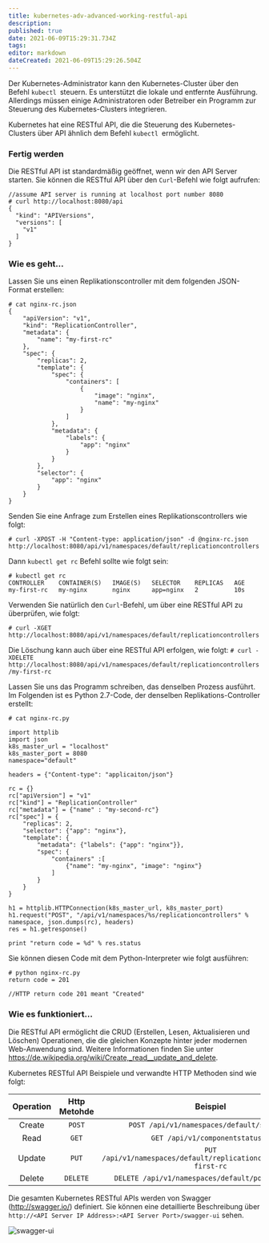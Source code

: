 ```yaml
---
title: kubernetes-adv-advanced-working-restful-api
description: 
published: true
date: 2021-06-09T15:29:31.734Z
tags: 
editor: markdown
dateCreated: 2021-06-09T15:29:26.504Z
---
```


Der Kubernetes-Administrator kann den Kubernetes-Cluster über den Befehl `kubectl `steuern. Es unterstützt die lokale und entfernte Ausführung. Allerdings müssen einige Administratoren oder Betreiber ein Programm zur Steuerung des Kubernetes-Clusters integrieren.

Kubernetes hat eine RESTful API, die die Steuerung des Kubernetes-Clusters über API ähnlich dem Befehl `kubectl `ermöglicht.

### Fertig werden

Die RESTful API ist standardmäßig geöffnet, wenn wir den API Server starten. Sie können die RESTful API über den `Curl`-Befehl wie folgt aufrufen:
```
//assume API server is running at localhost port number 8080
# curl http://localhost:8080/api
{
  "kind": "APIVersions",
  "versions": [
    "v1"
  ]
}
```

### Wie es geht…

Lassen Sie uns einen Replikationscontroller mit dem folgenden JSON-Format erstellen:

```
# cat nginx-rc.json 
{
    "apiVersion": "v1",
    "kind": "ReplicationController",
    "metadata": {
        "name": "my-first-rc"
    },
    "spec": {
        "replicas": 2,
        "template": {
            "spec": {
                "containers": [
                    {
                        "image": "nginx",
                        "name": "my-nginx"
                    }
                ]
            },
            "metadata": {
                "labels": {
                    "app": "nginx"
                }
            }
        },
        "selector": {
            "app": "nginx"
        }
    }
}
```
Senden Sie eine Anfrage zum Erstellen eines Replikationscontrollers wie folgt:

```
# curl -XPOST -H "Content-type: application/json" -d @nginx-rc.json http://localhost:8080/api/v1/namespaces/default/replicationcontrollers
```

Dann `kubectl get rc` Befehl sollte wie folgt sein:

```
# kubectl get rc
CONTROLLER    CONTAINER(S)   IMAGE(S)   SELECTOR    REPLICAS   AGE
my-first-rc   my-nginx       nginx      app=nginx   2          10s
```

Verwenden Sie natürlich den `Curl`-Befehl, um über eine RESTful API zu überprüfen, wie folgt:
```
# curl -XGET http://localhost:8080/api/v1/namespaces/default/replicationcontrollers
```

Die Löschung kann auch über eine RESTful API erfolgen, wie folgt:
`# curl -XDELETE http://localhost:8080/api/v1/namespaces/default/replicationcontrollers/my-first-rc`


Lassen Sie uns das Programm schreiben, das denselben Prozess ausführt. Im Folgenden ist es Python 2.7-Code, der denselben Replikations-Controller erstellt:

```
# cat nginx-rc.py

import httplib
import json
k8s_master_url = "localhost"
k8s_master_port = 8080
namespace="default"

headers = {"Content-type": "applicaiton/json"}

rc = {}
rc["apiVersion"] = "v1"
rc["kind"] = "ReplicationController"
rc["metadata"] = {"name" : "my-second-rc"}
rc["spec"] = {
    "replicas": 2,
    "selector": {"app": "nginx"},
    "template": {
        "metadata": {"labels": {"app": "nginx"}},
        "spec": {
            "containers" :[
                {"name": "my-nginx", "image": "nginx"}
            ]
        }
    }
}

h1 = httplib.HTTPConnection(k8s_master_url, k8s_master_port)
h1.request("POST", "/api/v1/namespaces/%s/replicationcontrollers" % namespace, json.dumps(rc), headers)
res = h1.getresponse()

print "return code = %d" % res.status
```

Sie können diesen Code mit dem Python-Interpreter wie folgt ausführen:
```
# python nginx-rc.py 
return code = 201

//HTTP return code 201 meant "Created"

```

### Wie es funktioniert…

Die RESTful API ermöglicht die CRUD (Erstellen, Lesen, Aktualisieren und Löschen) Operationen, die die gleichen Konzepte hinter jeder modernen Web-Anwendung sind. Weitere Informationen finden Sie unter https://de.wikipedia.org/wiki/Create,_read__update_and_delete.

Kubernetes RESTful API Beispiele und verwandte HTTP Methoden sind wie folgt:

|Operation|Http Metohde|Beispiel|
| :---: | :---: | :---: |
|Create|`POST`|` POST /api/v1/namespaces/default/services `|
|Read|`GET`|` GET /api/v1/componentstatuses `|
|Update|`PUT`|` PUT /api/v1/namespaces/default/replicationcontrollers/my-first-rc `|
|Delete|`DELETE`|` DELETE /api/v1/namespaces/default/pods/my-nginx `|

Die gesamten Kubernetes RESTful APIs werden von Swagger (http://swagger.io/) definiert. Sie können eine detaillierte Beschreibung über `http://<API Server IP Address>:<API Server Port>/swagger-ui` sehen.

![swagger-ui](https://www.packtpub.com/graphics/9781788297615/graphics/B05161_07_06.jpg)

